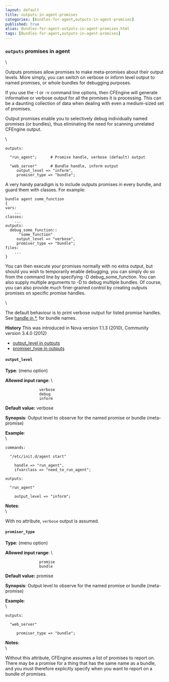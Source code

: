 ```yaml
---
layout: default
title: outputs-in-agent-promises
categories: [Bundles-for-agent,outputs-in-agent-promises]
published: true
alias: Bundles-for-agent-outputs-in-agent-promises.html
tags: [Bundles-for-agent,outputs-in-agent-promises]
---
```


### `outputs` promises in agent

\

Outputs promises allow promises to make meta-promises about their output
levels. More simply, you can switch on verbose or inform level output to
named promises, or whole bundles for debugging purposes.

If you use the -I or -v command line options, then CFEngine will
generate informative or verbose output for all the promises it is
processing. This can be a daunting collection of data when dealing with
even a medium-sized set of promises.

Output promises enable you to selectively debug individually named
promises (or bundles), thus eliminating the need for scanning unrelated
CFEngine output.

\

~~~~ {.verbatim}
outputs:

  "run_agent";      # Promise handle, verbose (default) output

  "web_server"      # Bundle handle, inform output
     output_level => "inform",
     promiser_type => "bundle";
~~~~

A very handy paradigm is to include outputs promises in every bundle,
and guard them with classes. For example:

~~~~ {.verbatim}
bundle agent some_function
{
vars:
    ...
classes:
    ...
outputs:
  debug_some_function::
      "some_function"
     output_level => "verbose",
     promiser_type => "bundle";
files:
    ...
}
~~~~

You can then execute your promises normally with no extra output, but
should you wish to temporarily enable debugging, you can simply do so
from the command line by specifying -D debug\_some\_function. You can
also supply multiple arguments to -D to debug multiple bundles. Of
course, you can also provide much finer-grained control by creating
outputs promises on specific promise handles.

\

The default behaviour is to print verbose output for listed promise
handles. See [handle in \*](#handle-in-_002a), for bundle names.

**History** This was introduced in Nova version 1.1.3 (2010), Community
version 3.4.0 (2012)

-   [output\_level in outputs](#output_005flevel-in-outputs)
-   [promiser\_type in outputs](#promiser_005ftype-in-outputs)

#### `output_level`

**Type**: (menu option)

**Allowed input range**: \

~~~~ {.example}
               verbose
               debug
               inform
~~~~

**Default value:** verbose

**Synopsis**: Output level to observe for the named promise or bundle
(meta-promise)

**Example**:\
 \

~~~~ {.verbatim}
commands:

  "/etc/init.d/agent start"

    handle => "run_agent",
    ifvarclass => "need_to_run_agent";

outputs:

  "run_agent"

    output_level => "inform"; 
~~~~

**Notes**:\
 \

With no attribute, `verbose` output is assumed.

#### `promiser_type`

**Type**: (menu option)

**Allowed input range**: \

~~~~ {.example}
               promise
               bundle
~~~~

**Default value:** promise

**Synopsis**: Output level to observe for the named promise or bundle
(meta-promise)

**Example**:\
 \

~~~~ {.verbatim}
outputs:

  "web_server"

     promiser_type => "bundle";
~~~~

**Notes**:\
 \

Without this attribute, CFEngine assumes a list of promises to report
on. There may be a promise for a thing that has the same name as a
bundle, and you must therefore explicitly specify when you want to
report on a bundle of promises.

